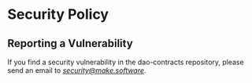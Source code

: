 # Security Policy

## Reporting a Vulnerability

If you find a security vulnerability in the dao-contracts repository, please send an email to *security@make.software*. 
